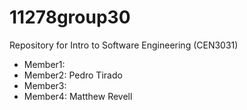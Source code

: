 # 11278group30

Repository for Intro to Software Engineering (CEN3031)

- Member1:
- Member2: Pedro Tirado
- Member3:
- Member4: Matthew Revell
